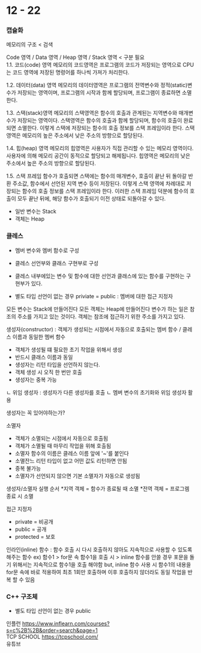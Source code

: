 # 12 - 22

### 캡슐화

메모리의 구조 < 검색   

Code 영역 / Data 영역 / Heap 영역 / Stack 영역  < 구분 필요    
1.1. 코드(code) 영역
 메모리의 코드영역은 프로그램의 코드가 저장되는 영역으로 CPU는 코드 영역에 저장된 명령어를 하나씩 가져가 처리한다. 

1.2. 데이터(data) 영역
 메모리의 데이터영역은 프로그램의 전역변수와 정적(static)변수가 저장되는 영역이며, 프로그램의 시작과 함께 할당되며, 프로그램이 종료하면 소멸한다. 

1.3. 스택(stack)영역 
 메모리의 스택영역은 함수의 호출과 관계된는 지역변수와 매개변수가 저장되는 영역이다. 스택영역은 함수의 호출과 함께 할당되며, 함수의 호출이 완료되면 소멸한다. 이렇게 스택에 저장되는 함수의 호출 정보를 스택 프레임이라 한다. 스택영역은 메모리의 높은 주소에서 낮은 주소의 방향으로 할당된다. 

1.4. 힙(heap) 영역 
 메모리의 힙영역은 사용자가 직접 관리할 수 있는 메모리 영역이다. 사용자에 의해 메모리 공간이 동적으로 할당되고 해제됩니다. 힙영역은 메모리의 낮은 주소에서 높은 주소의 방향으로 할당된다.

1.5. 스택 프레임 
 함수가 호출되면 스택에는 함수의 매개변수, 호출이 끝난 뒤 돌아갈 반환 주소값, 함수에서 선언된 지역 변수 등이 저장된다. 이렇게 스택 영역에 차례대로 저장되는 함수의 호출 정보를 스택 프레임이라 한다. 이러한 스택 프레임 덕분에 함수의 호출이 모두 끝난 뒤에, 해당 함수가 호출되기 이전 상태로 되돌아갈 수 있다. 
 
* 일반 변수는 Stack
* 객체는 Heap

### 클레스
* 멤버 변수와 멤버 함수로 구성
* 클레스 선언부와 클래스 구현부로 구성
* 클레스 내부에있는 변수 및 함수에 대한 선언과 클래스에 있는 함수를 구현하는 구현부가 있다.

* 별도 타입 선언이 없는 경우 priviate
= public : 멤버에 대한 접근 지정자


모든 변수는 Stack에 만들어진다
모든 객체는 Heap에 만들어진다 
변수가 하는 일은 참조의 주소를 가지고 있는 것이다.
객체는 참조에 접근하기 위한 주소를 가지고 있다.
   
생성자(constructor) : 객체가 생성되는 시점에서 자동으로 호출되는 멤버 함수 /  클레스 이름과 동일한 멤버 함수
* 객체가 생성될 떄 필요한 초기 작업을 위해서 생성
* 반드시 클래스 이름과 동일
* 생성자는 리턴 타입을 선언하지 않는다.
* 객체 생성 시 오직 한 번만 호출
* 생성자는 중복 가능

ㄴ 위임 생성자 : 생성자가 다른 생성자를 호출
ㄴ 멤버 변수의 초기화와 위임 생성자 활용


생성자는 꼭 있어야하는가?

소멸자
* 객체가 소멸되는 시점에서 자동으로 호출됨
* 객체가 소멸될 때 마무리 작업을 위해 호출됨
* 소멸자 함수의 이름은 클레스 이름 앞에 '~'를 붙인다
* 소멸잔느 리턴 타입이 없고 어떤 값도 리턴하면 안됨
* 중복 불가능
* 소멸자가 선언되지 않으면 기본 소멸자가 자동으로 생성됨
  
생성자/소멸자 실행 순서
*지역 객체 = 함수가 종료될 때 소멸
*전역 객체 = 프로그렘 종료 시 소멸



접근 지정자
* private = 비공개
* public = 공개
* protected = 보호


인라인(inline) 함수 : 함수 호출 시 다시 호출하지 않아도 지속적으로 사용할 수 있도록 해주는 함수 
ex) 함수1 > for문 속 함수1을 호출 시 > inline 함수를 안쓸 경우 포문을 돌기 위해서는 지속적으로 함수1을 호출 해야함
but, inline 함수 사용 시 함수1의 내용을 for문 속에 바로 적용하여 최초 1회만 호출하며 이후 호출하지 않더라도 동일 작업을 반복 할 수 있음


### C++ 구조체
* 별도 타입 선언이 없는 경우 public   

인플런 https://www.inflearn.com/courses?s=c%2B%2B&order=search&page=1   
TCP SCHOOL https://tcpschool.com/   
유튜브 
